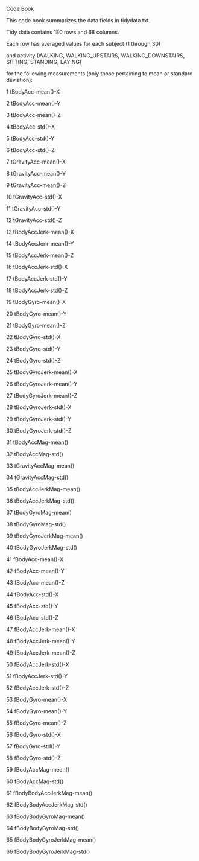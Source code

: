 Code Book

This code book summarizes the data fields in tidydata.txt.


Tidy data contains 180 rows and 68 columns. 


Each row has averaged values for each subject (1 through 30) 

and activity (WALKING, WALKING_UPSTAIRS, WALKING_DOWNSTAIRS, SITTING, STANDING, LAYING)

for the following measurements (only those pertaining to mean or standard deviation):

1	tBodyAcc-mean()-X

2	tBodyAcc-mean()-Y

3	tBodyAcc-mean()-Z

4	tBodyAcc-std()-X

5	tBodyAcc-std()-Y

6	tBodyAcc-std()-Z

7	tGravityAcc-mean()-X

8	tGravityAcc-mean()-Y

9	tGravityAcc-mean()-Z

10	tGravityAcc-std()-X

11	tGravityAcc-std()-Y

12	tGravityAcc-std()-Z

13	tBodyAccJerk-mean()-X

14	tBodyAccJerk-mean()-Y

15	tBodyAccJerk-mean()-Z

16	tBodyAccJerk-std()-X

17	tBodyAccJerk-std()-Y

18	tBodyAccJerk-std()-Z

19	tBodyGyro-mean()-X

20	tBodyGyro-mean()-Y

21	tBodyGyro-mean()-Z

22	tBodyGyro-std()-X

23	tBodyGyro-std()-Y

24	tBodyGyro-std()-Z

25	tBodyGyroJerk-mean()-X

26	tBodyGyroJerk-mean()-Y

27	tBodyGyroJerk-mean()-Z

28	tBodyGyroJerk-std()-X

29	tBodyGyroJerk-std()-Y

30	tBodyGyroJerk-std()-Z

31	tBodyAccMag-mean()

32	tBodyAccMag-std()

33	tGravityAccMag-mean()

34	tGravityAccMag-std()

35	tBodyAccJerkMag-mean()

36	tBodyAccJerkMag-std()

37	tBodyGyroMag-mean()

38	tBodyGyroMag-std()

39	tBodyGyroJerkMag-mean()

40	tBodyGyroJerkMag-std()

41	fBodyAcc-mean()-X

42	fBodyAcc-mean()-Y

43	fBodyAcc-mean()-Z

44	fBodyAcc-std()-X

45	fBodyAcc-std()-Y

46	fBodyAcc-std()-Z

47	fBodyAccJerk-mean()-X

48	fBodyAccJerk-mean()-Y

49	fBodyAccJerk-mean()-Z

50	fBodyAccJerk-std()-X

51	fBodyAccJerk-std()-Y

52	fBodyAccJerk-std()-Z

53	fBodyGyro-mean()-X

54	fBodyGyro-mean()-Y

55	fBodyGyro-mean()-Z

56	fBodyGyro-std()-X

57	fBodyGyro-std()-Y

58	fBodyGyro-std()-Z

59	fBodyAccMag-mean()

60	fBodyAccMag-std()

61	fBodyBodyAccJerkMag-mean()

62	fBodyBodyAccJerkMag-std()

63	fBodyBodyGyroMag-mean()

64	fBodyBodyGyroMag-std()

65	fBodyBodyGyroJerkMag-mean()

66	fBodyBodyGyroJerkMag-std()

